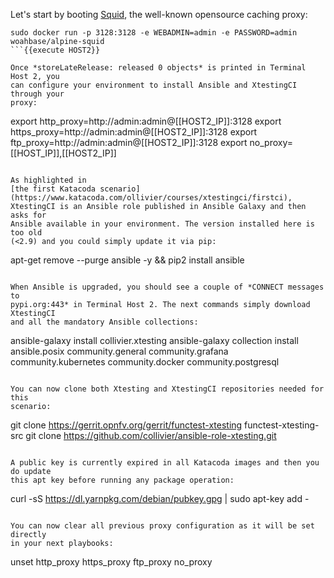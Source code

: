 Let's start by booting [Squid](http://www.squid-cache.org/), the well-known
opensource caching proxy:

```
sudo docker run -p 3128:3128 -e WEBADMIN=admin -e PASSWORD=admin woahbase/alpine-squid
```{{execute HOST2}}

Once *storeLateRelease: released 0 objects* is printed in Terminal Host 2, you
can configure your environment to install Ansible and XtestingCI through your
proxy:

```
export http_proxy=http://admin:admin@[[HOST2_IP]]:3128
export https_proxy=http://admin:admin@[[HOST2_IP]]:3128
export ftp_proxy=http://admin:admin@[[HOST2_IP]]:3128
export no_proxy=[[HOST_IP]],[[HOST2_IP]]
```{{execute HOST1}}

As highlighted in
[the first Katacoda scenario](https://www.katacoda.com/ollivier/courses/xtestingci/firstci),
XtestingCI is an Ansible role published in Ansible Galaxy and then asks for
Ansible available in your environment. The version installed here is too old
(<2.9) and you could simply update it via pip:

```
apt-get remove --purge ansible -y && pip2 install ansible
```{{execute HOST1}}

When Ansible is upgraded, you should see a couple of *CONNECT messages to
pypi.org:443* in Terminal Host 2. The next commands simply download XtestingCI
and all the mandatory Ansible collections:

```
ansible-galaxy install collivier.xtesting
ansible-galaxy collection install ansible.posix community.general community.grafana community.kubernetes community.docker community.postgresql
```{{execute HOST1}}

You can now clone both Xtesting and XtestingCI repositories needed for this
scenario:

```
git clone https://gerrit.opnfv.org/gerrit/functest-xtesting functest-xtesting-src
git clone https://github.com/collivier/ansible-role-xtesting.git
```{{execute HOST1}}

A public key is currently expired in all Katacoda images and then you do update
this apt key before running any package operation:

```
curl -sS https://dl.yarnpkg.com/debian/pubkey.gpg | sudo apt-key add -
```{{execute HOST1}}

You can now clear all previous proxy configuration as it will be set directly
in your next playbooks:

```
unset http_proxy https_proxy ftp_proxy no_proxy
```{{execute HOST1}}
